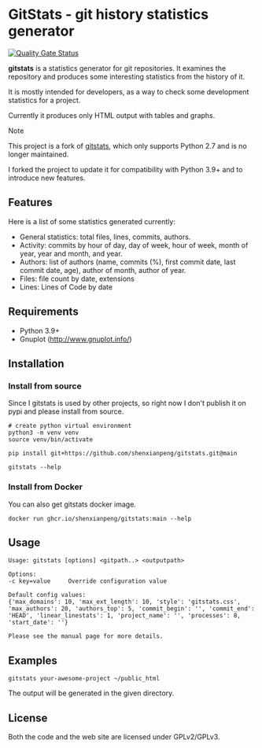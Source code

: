 # GitStats - git history statistics generator

[![Quality Gate Status](https://sonarcloud.io/api/project_badges/measure?project=shenxianpeng_gitstats&metric=alert_status)](https://sonarcloud.io/summary/new_code?id=shenxianpeng_gitstats)


**gitstats** is a statistics generator for git repositories. It examines the repository and produces some interesting statistics from the history of it.

It is mostly intended for developers, as a way to check some development statistics for a project.

Currently it produces only HTML output with tables and graphs.

> [!NOTE]
> This project is a fork of [gitstats](https://github.com/hoxu/gitstats), which only supports Python 2.7 and is no longer maintained.
>
> I forked the project to update it for compatibility with Python 3.9+ and to introduce new features.

## Features

Here is a list of some statistics generated currently:

* General statistics: total files, lines, commits, authors.
* Activity: commits by hour of day, day of week, hour of week, month of year, year and month, and year.
* Authors: list of authors (name, commits (%), first commit date, last commit date, age), author of month, author of year.
* Files: file count by date, extensions
* Lines: Lines of Code by date

## Requirements

- Python 3.9+
- Gnuplot (http://www.gnuplot.info/)

## Installation

### Install from source

Since I gitstats is used by other projects, so right now I don't publish it on pypi and please install from source.

```
# create python virtual environment
python3 -m venv venv
source venv/bin/activate

pip install git+https://github.com/shenxianpeng/gitstats.git@main

gitstats --help
```

### Install from Docker

You can also get gitstats docker image.

```
docker run ghcr.io/shenxianpeng/gitstats:main --help
```


## Usage

```
Usage: gitstats [options] <gitpath..> <outputpath>

Options:
-c key=value     Override configuration value

Default config values:
{'max_domains': 10, 'max_ext_length': 10, 'style': 'gitstats.css', 'max_authors': 20, 'authors_top': 5, 'commit_begin': '', 'commit_end': 'HEAD', 'linear_linestats': 1, 'project_name': '', 'processes': 8, 'start_date': ''}

Please see the manual page for more details.
```

## Examples

```
gitstats your-awesome-project ~/public_html
```

The output will be generated in the given directory.

## License

Both the code and the web site are licensed under GPLv2/GPLv3.
